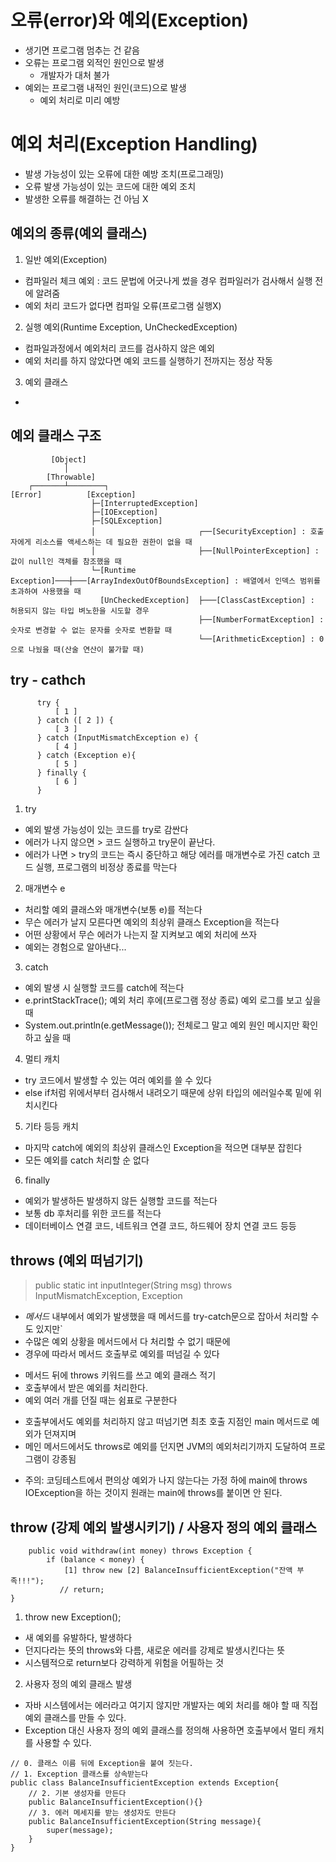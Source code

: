 # 오류(error)와 예외(Exception)
- 생기면 프로그램 멈추는 건 같음
- 오류는 프로그램 외적인 원인으로 발생
  + 개발자가 대처 불가
- 예외는 프로그램 내적인 원인(코드)으로 발생
  + 예외 처리로 미리 예방

# 예외 처리(Exception Handling)
- 발생 가능성이 있는 오류에 대한 예방 조치(프로그래밍)
- 오류 발생 가능성이 있는 코드에 대한 예외 조치
- 발생한 오류를 해결하는 건 아님 X

## 예외의 종류(예외 클래스)
1. 일반 예외(Exception)
  - 컴파일러 체크 예외 : 코드 문법에 어긋나게 썼을 경우 컴파일러가 검사해서 실행 전에 알려줌
  - 예외 처리 코드가 없다면 컴파일 오류(프로그램 실행X)
2. 실행 예외(Runtime Exception, UnCheckedException)
  - 컴파일과정에서 예외처리 코드를 검사하지 않은 예외
  - 예외 처리를 하지 않았다면 예외 코드를 실행하기 전까지는 정상 작동
3. 예외 클래스
  - 

## 예외 클래스 구조
```
         [Object]
            │
        [Throwable]
    ┌───────┴────────┐
[Error]          [Exception]   
                  ├─[InterruptedException]
                  ├─[IOException]
                  ├─[SQLException]
                  │                       ┌──[SecurityException] : 호출자에게 리소스를 액세스하는 데 필요한 권한이 없을 때 
                  │                       ├──[NullPointerException] : 값이 null인 객체를 참조했을 때
                  └─[Runtime Exception]───┼───[ArrayIndexOutOfBoundsException] : 배열에서 인덱스 범위를 초과하여 사용했을 때
                    [UnCheckedException]  ├───[ClassCastException] : 허용되지 않는 타입 벼노한을 시도할 경우
                                          ├──[NumberFormatException] : 숫자로 변경할 수 없는 문자를 숫자로 변환할 때
                                          └──[ArithmeticException] : 0으로 나눴을 때(산술 연산이 불가할 때)
```

## try - cathch
```
      try { 
          [ 1 ]
      } catch ([ 2 ]) { 
          [ 3 ]
      } catch (InputMismatchException e) {
          [ 4 ] 
      } catch (Exception e){
          [ 5 ] 
      } finally {
          [ 6 ] 
      }
```
1. try
  + 예외 발생 가능성이 있는 코드를 try로 감싼다 
  + 에러가 나지 않으면 > 코드 실행하고 try문이 끝난다.
  + 에러가 나면       > try의 코드는 즉시 중단하고 해당 에러를 매개변수로 가진 catch 코드 실행, 프로그램의 비정상 종료를 막는다

2. 매개변수 e
  + 처리할 예외 클래스와 매개변수(보통 e)를 적는다
  + 무슨 에러가 날지 모른다면 예외의 최상위 클래스 Exception을 적는다
  + 어떤 상황에서 무슨 에러가 나는지 잘 지켜보고 예외 처리에 쓰자
  + 예외는 경험으로 알아낸다...

3. catch
  + 예외 발생 시 실행할 코드를 catch에 적는다
  + e.printStackTrace(); 예외 처리 후에(프로그램 정상 종료) 예외 로그를 보고 싶을 때
  + System.out.println(e.getMessage()); 전체로그 말고 예외 원인 메시지만 확인하고 싶을 때

4. 멀티 캐치
  + try 코드에서 발생할 수 있는 여러 예외를 쓸 수 있다
  + else if처럼 위에서부터 검사해서 내려오기 때문에 상위 타입의 에러일수록 밑에 위치시킨다

5. 기타 등등 캐치
  + 마지막 catch에 예외의 최상위 클래스인 Exception을 적으면 대부분 잡힌다
  + 모든 예외를 catch 처리할 순 없다

6. finally
  + 예외가 발생하든 발생하지 않든 실행할 코드를 적는다
  + 보통 db 후처리를 위한 코드를 적는다
  + 데이터베이스 연결 코드, 네트워크 연결 코드, 하드웨어 장치 연결 코드 등등

## throws (예외 떠넘기기)
> public static int inputInteger(String msg) throws InputMismatchException, Exception
- *메서드* 내부에서 예외가 발생했을 때 메서드를 try-catch문으로 잡아서 처리할 수도 있지만`
- 수많은 예외 상황을 메서드에서 다 처리할 수 없기 때문에
- 경우에 따라서 메서드 호출부로 예외를 떠넘길 수 있다

+ 메서드 뒤에 throws 키워드를 쓰고 예외 클래스 적기
+ 호출부에서 받은 예외를 처리한다.
+ 예외 여러 개를 던질 때는 쉼표로 구분한다

- 호출부에서도 예외를 처리하지 않고 떠넘기면 최초 호출 지점인 main 메서드로 예외가 던져지며
- 메인 메서드에서도 throws로 예외를 던지면 JVM의 예외처리기까지 도달하여 프로그램이 강종됨

+ 주의: 코딩테스트에서 편의상 예외가 나지 않는다는 가정 하에 main에 throws IOException을 하는 것이지 원래는 main에 throws를 붙이면 안 된다.

## throw (강제 예외 발생시키기) / 사용자 정의 예외 클래스
```
    public void withdraw(int money) throws Exception {
        if (balance < money) {
            [1] throw new [2] BalanceInsufficientException("잔액 부족!!!");
           // return;
}
```
1. throw new Exception(); 
  - 새 예외를 유발하다, 발생하다
  - 던지다라는 뜻의 throws와 다름, 새로운 에러를 강제로 발생시킨다는 뜻
  - 시스템적으로 return보다 강력하게 위험을 어필하는 것
2. 사용자 정의 예외 클래스 발생
  - 자바 시스템에서는 에러라고 여기지 않지만 개발자는 예외 처리를 해야 할 때 직접 예외 클래스를 만들 수 있다.
  - Exception 대신 사용자 정의 예외 클래스를 정의해 사용하면 호출부에서 멀티 캐치를 사용할 수 있다.
``` 관례
// 0. 클래스 이름 뒤에 Exception을 붙여 짓는다.
// 1. Exception 클래스를 상속받는다
public class BalanceInsufficientException extends Exception{
    // 2. 기본 생성자를 만든다
    public BalanceInsufficientException(){}
    // 3. 에러 메세지를 받는 생성자도 만든다
    public BalanceInsufficientException(String message){
        super(message);
    }
}
```